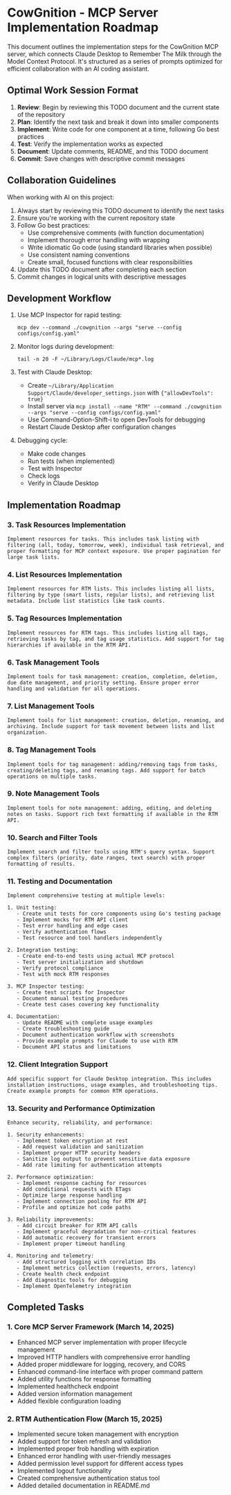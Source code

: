 # CowGnition - MCP Server Implementation Roadmap

This document outlines the implementation steps for the CowGnition MCP server, which connects Claude Desktop to Remember The Milk through the Model Context Protocol. It's structured as a series of prompts optimized for efficient collaboration with an AI coding assistant.

## Optimal Work Session Format

1. **Review**: Begin by reviewing this TODO document and the current state of the repository
2. **Plan**: Identify the next task and break it down into smaller components
3. **Implement**: Write code for one component at a time, following Go best practices
4. **Test**: Verify the implementation works as expected
5. **Document**: Update comments, README, and this TODO document
6. **Commit**: Save changes with descriptive commit messages

## Collaboration Guidelines

When working with AI on this project:

1. Always start by reviewing this TODO document to identify the next tasks
2. Ensure you're working with the current repository state
3. Follow Go best practices:
   - Use comprehensive comments (with function documentation)
   - Implement thorough error handling with wrapping
   - Write idiomatic Go code (using standard libraries when possible)
   - Use consistent naming conventions
   - Create small, focused functions with clear responsibilities
4. Update this TODO document after completing each section
5. Commit changes in logical units with descriptive messages

## Development Workflow

1. Use MCP Inspector for rapid testing:

   ```
   mcp dev --command ./cowgnition --args "serve --config configs/config.yaml"
   ```

2. Monitor logs during development:

   ```
   tail -n 20 -F ~/Library/Logs/Claude/mcp*.log
   ```

3. Test with Claude Desktop:

   - Create `~/Library/Application Support/Claude/developer_settings.json` with `{"allowDevTools": true}`
   - Install server via `mcp install --name "RTM" --command ./cowgnition --args "serve --config configs/config.yaml"`
   - Use Command-Option-Shift-i to open DevTools for debugging
   - Restart Claude Desktop after configuration changes

4. Debugging cycle:
   - Make code changes
   - Run tests (when implemented)
   - Test with Inspector
   - Check logs
   - Verify in Claude Desktop

## Implementation Roadmap

### 3. Task Resources Implementation

```
Implement resources for tasks. This includes task listing with filtering (all, today, tomorrow, week), individual task retrieval, and proper formatting for MCP context exposure. Use proper pagination for large task lists.
```

### 4. List Resources Implementation

```
Implement resources for RTM lists. This includes listing all lists, filtering by type (smart lists, regular lists), and retrieving list metadata. Include list statistics like task counts.
```

### 5. Tag Resources Implementation

```
Implement resources for RTM tags. This includes listing all tags, retrieving tasks by tag, and tag usage statistics. Add support for tag hierarchies if available in the RTM API.
```

### 6. Task Management Tools

```
Implement tools for task management: creation, completion, deletion, due date management, and priority setting. Ensure proper error handling and validation for all operations.
```

### 7. List Management Tools

```
Implement tools for list management: creation, deletion, renaming, and archiving. Include support for task movement between lists and list organization.
```

### 8. Tag Management Tools

```
Implement tools for tag management: adding/removing tags from tasks, creating/deleting tags, and renaming tags. Add support for batch operations on multiple tasks.
```

### 9. Note Management Tools

```
Implement tools for note management: adding, editing, and deleting notes on tasks. Support rich text formatting if available in the RTM API.
```

### 10. Search and Filter Tools

```
Implement search and filter tools using RTM's query syntax. Support complex filters (priority, date ranges, text search) with proper formatting of results.
```

### 11. Testing and Documentation

```
Implement comprehensive testing at multiple levels:

1. Unit testing:
   - Create unit tests for core components using Go's testing package
   - Implement mocks for RTM API client
   - Test error handling and edge cases
   - Verify authentication flows
   - Test resource and tool handlers independently

2. Integration testing:
   - Create end-to-end tests using actual MCP protocol
   - Test server initialization and shutdown
   - Verify protocol compliance
   - Test with mock RTM responses

3. MCP Inspector testing:
   - Create test scripts for Inspector
   - Document manual testing procedures
   - Create test cases covering key functionality

4. Documentation:
   - Update README with complete usage examples
   - Create troubleshooting guide
   - Document authentication workflow with screenshots
   - Provide example prompts for Claude to use with RTM
   - Document API status and limitations
```

### 12. Client Integration Support

```
Add specific support for Claude Desktop integration. This includes installation instructions, usage examples, and troubleshooting tips. Create example prompts for common RTM operations.
```

### 13. Security and Performance Optimization

```
Enhance security, reliability, and performance:

1. Security enhancements:
   - Implement token encryption at rest
   - Add request validation and sanitization
   - Implement proper HTTP security headers
   - Sanitize log output to prevent sensitive data exposure
   - Add rate limiting for authentication attempts

2. Performance optimization:
   - Implement response caching for resources
   - Add conditional requests with ETags
   - Optimize large response handling
   - Implement connection pooling for RTM API
   - Profile and optimize hot code paths

3. Reliability improvements:
   - Add circuit breaker for RTM API calls
   - Implement graceful degradation for non-critical features
   - Add automatic recovery for transient errors
   - Implement proper timeout handling

4. Monitoring and telemetry:
   - Add structured logging with correlation IDs
   - Implement metrics collection (requests, errors, latency)
   - Create health check endpoint
   - Add diagnostic tools for debugging
   - Implement OpenTelemetry integration
```

## Completed Tasks

### 1. Core MCP Server Framework (March 14, 2025)

- Enhanced MCP server implementation with proper lifecycle management
- Improved HTTP handlers with comprehensive error handling
- Added proper middleware for logging, recovery, and CORS
- Enhanced command-line interface with proper command pattern
- Added utility functions for response formatting
- Implemented healthcheck endpoint
- Added version information management
- Added flexible configuration loading

### 2. RTM Authentication Flow (March 15, 2025)

- Implemented secure token management with encryption
- Added support for token refresh and validation
- Implemented proper frob handling with expiration
- Enhanced error handling with user-friendly messages
- Added permission level support for different access types
- Implemented logout functionality
- Created comprehensive authentication status tool
- Added detailed documentation in README.md
